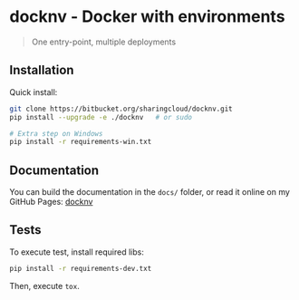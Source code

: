 # docknv - Docker with environments

> One entry-point, multiple deployments

## Installation

Quick install:

```bash
git clone https://bitbucket.org/sharingcloud/docknv.git
pip install --upgrade -e ./docknv   # or sudo

# Extra step on Windows
pip install -r requirements-win.txt
```

## Documentation

You can build the documentation in the `docs/` folder, or read
it online on my GitHub Pages: [docknv](https://srynetix.github.io/docknv/)

## Tests

To execute test, install required libs:

```bash
pip install -r requirements-dev.txt
```

Then, execute `tox`.

